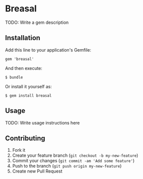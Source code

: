 # Breasal

TODO: Write a gem description

## Installation

Add this line to your application's Gemfile:

    gem 'breasal'

And then execute:

    $ bundle

Or install it yourself as:

    $ gem install breasal

## Usage

TODO: Write usage instructions here

## Contributing

1. Fork it
2. Create your feature branch (`git checkout -b my-new-feature`)
3. Commit your changes (`git commit -am 'Add some feature'`)
4. Push to the branch (`git push origin my-new-feature`)
5. Create new Pull Request
